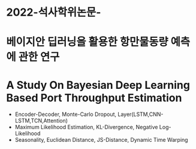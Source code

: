 # 2022-석사학위논문- 
# 베이지안 딥러닝을 활용한 항만물동량 예측에 관한 연구 
# A Study On Bayesian Deep Learning Based Port Throughput Estimation 
- Encoder-Decoder, Monte-Carlo Dropout, Layer(LSTM,CNN-LSTM,TCN,Attention)
- Maximum Likelihood Estimation, KL-Divergence, Negative Log-Likelihood
- Seasonality, Euclidean Distance, JS-Distance, Dynamic Time Warping
